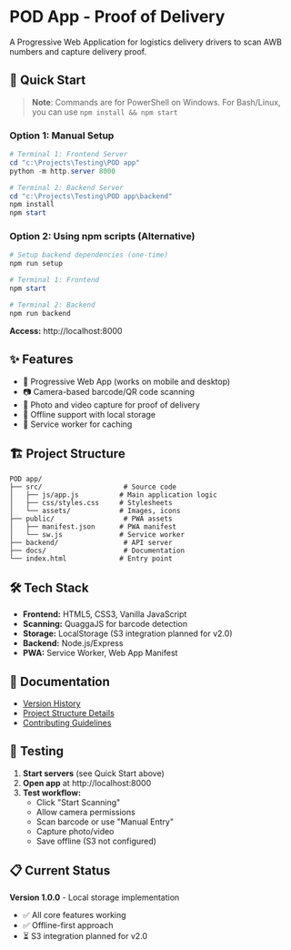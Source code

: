 # POD App - Proof of Delivery

A Progressive Web Application for logistics delivery drivers to scan AWB numbers and capture delivery proof.

## 🚀 Quick Start

> **Note**: Commands are for PowerShell on Windows. For Bash/Linux, you can use `npm install && npm start`

### Option 1: Manual Setup
```powershell
# Terminal 1: Frontend Server
cd "c:\Projects\Testing\POD app"
python -m http.server 8000

# Terminal 2: Backend Server  
cd "c:\Projects\Testing\POD app\backend"
npm install
npm start
```

### Option 2: Using npm scripts (Alternative)
```powershell
# Setup backend dependencies (one-time)
npm run setup

# Terminal 1: Frontend
npm start

# Terminal 2: Backend
npm run backend
```

**Access:** http://localhost:8000

## ✨ Features

- 📱 Progressive Web App (works on mobile and desktop)
- 📷 Camera-based barcode/QR code scanning
- 📸 Photo and video capture for proof of delivery
- 💾 Offline support with local storage
- 🔄 Service worker for caching

## 🏗️ Project Structure

```
POD app/
├── src/                    # Source code
│   ├── js/app.js          # Main application logic
│   ├── css/styles.css     # Stylesheets
│   └── assets/            # Images, icons
├── public/                 # PWA assets
│   ├── manifest.json      # PWA manifest
│   └── sw.js              # Service worker
├── backend/                # API server
├── docs/                   # Documentation
└── index.html             # Entry point
```

## 🛠️ Tech Stack

- **Frontend:** HTML5, CSS3, Vanilla JavaScript
- **Scanning:** QuaggaJS for barcode detection
- **Storage:** LocalStorage (S3 integration planned for v2.0)
- **Backend:** Node.js/Express
- **PWA:** Service Worker, Web App Manifest

## 📖 Documentation

- [Version History](./docs/CHANGELOG.md)
- [Project Structure Details](./STRUCTURE.md)
- [Contributing Guidelines](./CONTRIBUTING.md)

## 🧪 Testing

1. **Start servers** (see Quick Start above)
2. **Open app** at http://localhost:8000
3. **Test workflow:**
   - Click "Start Scanning"
   - Allow camera permissions
   - Scan barcode or use "Manual Entry"
   - Capture photo/video
   - Save offline (S3 not configured)

## 📋 Current Status

**Version 1.0.0** - Local storage implementation
- ✅ All core features working
- ✅ Offline-first approach
- ⏳ S3 integration planned for v2.0
